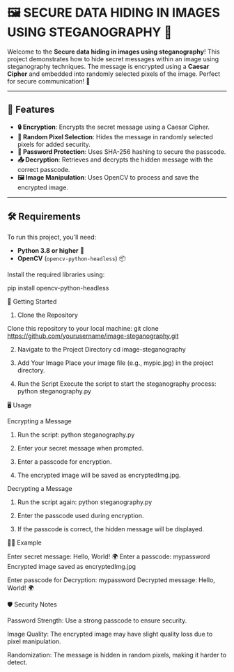 # 🖼️ SECURE DATA HIDING IN IMAGES USING STEGANOGRAPHY 🔐

Welcome to the **Secure data hiding in images using steganography**! This project demonstrates how to hide secret messages within an image using steganography techniques. The message is encrypted using a **Caesar Cipher** and embedded into randomly selected pixels of the image. Perfect for secure communication! 🚀

---

## 🌟 Features

- **🔒 Encryption**: Encrypts the secret message using a Caesar Cipher.
- **🎲 Random Pixel Selection**: Hides the message in randomly selected pixels for added security.
- **🔐 Password Protection**: Uses SHA-256 hashing to secure the passcode.
- **📤 Decryption**: Retrieves and decrypts the hidden message with the correct passcode.
- **🖼️ Image Manipulation**: Uses OpenCV to process and save the encrypted image.

---

## 🛠️ Requirements

To run this project, you'll need:

- **Python 3.8 or higher** 🐍
- **OpenCV** (`opencv-python-headless`) 📦

Install the required libraries using:

pip install opencv-python-headless



🚀 Getting Started

1. Clone the Repository

Clone this repository to your local machine:
git clone https://github.com/yourusername/image-steganography.git

2. Navigate to the Project Directory
cd image-steganography

3. Add Your Image
Place your image file (e.g., mypic.jpg) in the project directory.

4. Run the Script
Execute the script to start the steganography process:
python steganography.py

🖥️ Usage

Encrypting a Message

1. Run the script:
python steganography.py

2. Enter your secret message when prompted.

3. Enter a passcode for encryption.

4. The encrypted image will be saved as encryptedImg.jpg.

Decrypting a Message

1. Run the script again:
python steganography.py

2. Enter the passcode used during encryption.

3. If the passcode is correct, the hidden message will be displayed.

🧑‍💻 Example

Enter secret message: Hello, World! 🌍
Enter a passcode: mypassword
Encrypted image saved as encryptedImg.jpg

Enter passcode for Decryption: mypassword
Decrypted message: Hello, World! 🌍

🛡️ Security Notes

Password Strength: Use a strong passcode to ensure security.

Image Quality: The encrypted image may have slight quality loss due to pixel manipulation.

Randomization: The message is hidden in random pixels, making it harder to detect.
